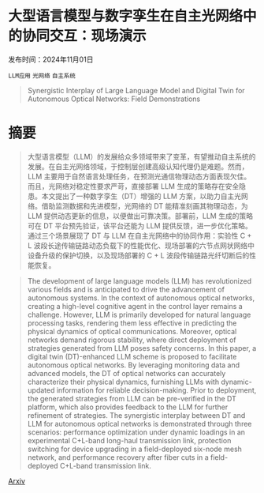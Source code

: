 # 大型语言模型与数字孪生在自主光网络中的协同交互：现场演示

发布时间：2024年11月01日

`LLM应用` `光网络` `自主系统`

> Synergistic Interplay of Large Language Model and Digital Twin for Autonomous Optical Networks: Field Demonstrations

# 摘要

> 大型语言模型（LLM）的发展给众多领域带来了变革，有望推动自主系统的发展。在自主光网络领域，于控制层创建高级认知代理仍是难题。然而，LLM 主要用于自然语言处理任务，在预测光通信物理动态方面表现欠佳。而且，光网络对稳定性要求严苛，直接部署 LLM 生成的策略存在安全隐患。本文提出了一种数字孪生（DT）增强的 LLM 方案，以助力自主光网络。借助监测数据和先进模型，光网络的 DT 能精准刻画其物理动态，为 LLM 提供动态更新的信息，以便做出可靠决策。部署前，LLM 生成的策略可在 DT 平台预先验证，该平台还能为 LLM 提供反馈，进一步优化策略。通过三个场景展现了 DT 与 LLM 在自主光网络中的协同作用：实验性 C + L 波段长途传输链路动态负载下的性能优化、现场部署的六节点网状网络中设备升级的保护切换，以及现场部署的 C + L 波段传输链路光纤切断后的性能恢复。

> The development of large language models (LLM) has revolutionized various fields and is anticipated to drive the advancement of autonomous systems. In the context of autonomous optical networks, creating a high-level cognitive agent in the control layer remains a challenge. However, LLM is primarily developed for natural language processing tasks, rendering them less effective in predicting the physical dynamics of optical communications. Moreover, optical networks demand rigorous stability, where direct deployment of strategies generated from LLM poses safety concerns. In this paper, a digital twin (DT)-enhanced LLM scheme is proposed to facilitate autonomous optical networks. By leveraging monitoring data and advanced models, the DT of optical networks can accurately characterize their physical dynamics, furnishing LLMs with dynamic-updated information for reliable decision-making. Prior to deployment, the generated strategies from LLM can be pre-verified in the DT platform, which also provides feedback to the LLM for further refinement of strategies. The synergistic interplay between DT and LLM for autonomous optical networks is demonstrated through three scenarios: performance optimization under dynamic loadings in an experimental C+L-band long-haul transmission link, protection switching for device upgrading in a field-deployed six-node mesh network, and performance recovery after fiber cuts in a field-deployed C+L-band transmission link.

[Arxiv](https://arxiv.org/abs/2411.00473)